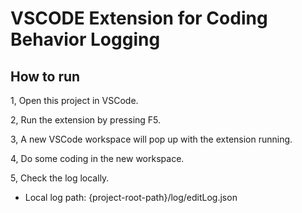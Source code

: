 # VSCODE Extension for Coding Behavior Logging
## How to run
1, Open this project in VSCode.

2, Run the extension by pressing F5.

3, A new VSCode workspace will pop up with the extension running.

4, Do some coding in the new workspace.

5, Check the log locally. 
  - Local log path: {project-root-path}/log/editLog.json

